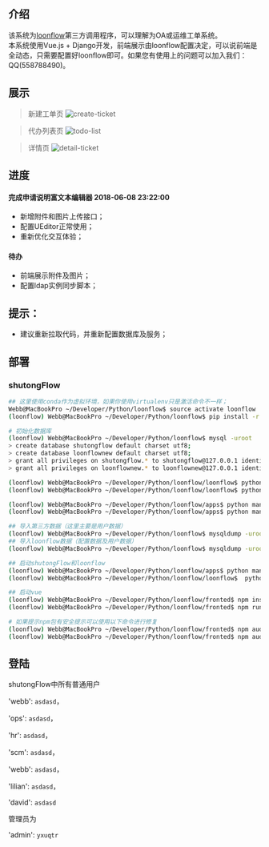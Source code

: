 
## 介绍
该系统为[loonflow](https://github.com/blackholll/loonflow)第三方调用程序，可以理解为OA或运维工单系统。     
本系统使用Vue.js + Django开发，前端展示由loonflow配置决定，可以说前端是全动态，只需要配置好loonflow即可。如果您有使用上的问题可以加入我们：QQ(558788490)。

## 展示
> 新建工单页
> ![create-ticket](https://github.com/youshutong2080/shutongFlow/blob/master/docs/images/create-ticket.png)

> 代办列表页
> ![todo-list](https://github.com/youshutong2080/shutongFlow/blob/master/docs/images/todo-list.png)

> 详情页
> ![detail-ticket](https://github.com/youshutong2080/shutongFlow/blob/master/docs/images/detail-ticket.png)


## 进度

#### 完成申请说明富文本编辑器 2018-06-08 23:22:00
- 新增附件和图片上传接口；
- 配置UEditor正常使用；
- 重新优化交互体验；

#### 待办
- 前端展示附件及图片；
- 配置ldap实例同步脚本；

## 提示：
- 建议重新拉取代码，并重新配置数据库及服务；

## 部署
### shutongFlow
```bash
## 这里使用conda作为虚拟环境，如果你使用virtualenv只是激活命令不一样；
Webb@MacBookPro ~/Developer/Python/loonflow$ source activate loonflow
(loonflow) Webb@MacBookPro ~/Developer/Python/loonflow$ pip install -r apps/requirements.txt

# 初始化数据库
(loonflow) Webb@MacBookPro ~/Developer/Python/loonflow$ mysql -uroot 
> create database shutongflow default charset utf8;
> create database loonflownew default charset utf8;
> grant all privileges on shutongflow.* to shutongflow@127.0.0.1 identified by '123456';
> grant all privileges on loonflownew.* to loonflownew@127.0.0.1 identified by '123456';

(loonflow) Webb@MacBookPro ~/Developer/Python/loonflow/loonflow$ python manage.py makemigrations
(loonflow) Webb@MacBookPro ~/Developer/Python/loonflow/loonflow$ python manage.py migrate

(loonflow) Webb@MacBookPro ~/Developer/Python/loonflow/apps$ python manage.py makemigrations
(loonflow) Webb@MacBookPro ~/Developer/Python/loonflow/apps$ python manage.py migrate

## 导入第三方数据（这里主要是用户数据）
(loonflow) Webb@MacBookPro ~/Developer/Python/loonflow$ mysqldump -uroot shutongflow < shutongflow.sql
## 导入loonflow数据（配置数据及用户数据）
(loonflow) Webb@MacBookPro ~/Developer/Python/loonflow$ mysqldump -uroot loonflownew < loonflownew.sql

## 启动shutongFlow和loonflow
(loonflow) Webb@MacBookPro ~/Developer/Python/loonflow/apps$ python manage.py runserver 0.0.0.0:6062
(loonflow) Webb@MacBookPro ~/Developer/Python/loonflow/loonflow$  python manage.py runserver 0.0.0.0:6060

## 启动vue
(loonflow) Webb@MacBookPro ~/Developer/Python/loonflow/fronted$ npm install .
(loonflow) Webb@MacBookPro ~/Developer/Python/loonflow/fronted$ npm run dev

# 如果提示npm包有安全提示可以使用以下命令进行修复
(loonflow) Webb@MacBookPro ~/Developer/Python/loonflow/fronted$ npm audit fix
(loonflow) Webb@MacBookPro ~/Developer/Python/loonflow/fronted$ npm audit fix --force
```

## 登陆

shutongFlow中所有普通用户

'webb': `asdasd`，

'ops': `asdasd`，

'hr': `asdasd`，

'scm': `asdasd`，

'webb': `asdasd`，

'lilian': `asdasd`，

'david': `asdasd`

管理员为

'admin': `yxuqtr`